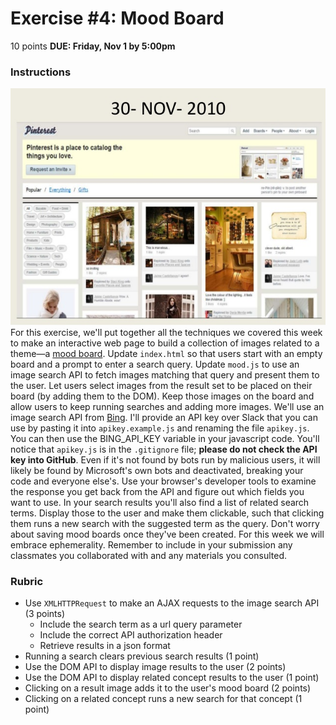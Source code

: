 # Exercise #4: Mood Board
10 points
**DUE: Friday, Nov 1 by 5:00pm**
### Instructions
![A Screenshot of Pinterest.com from 2010](pinterest_2010.jpg)
For this exercise, we'll put together all the techniques we covered this week to
make an interactive web page to build a collection of images related to a
theme—a [mood board](https://en.wikipedia.org/wiki/Mood_board).
Update `index.html` so that users start with an empty board and a prompt to 
enter a search query. Update `mood.js` to use an image search API to fetch 
images matching that  query and present them to the user. Let users select 
images from the result set to be placed on their board (by adding them to the 
DOM). Keep those images on the board and allow users to keep running searches 
and adding more images.
We'll use an image search API from
[Bing](https://docs.microsoft.com/en-us/bing/search-apis/bing-image-search/reference/endpoints).
I'll provide an API key over Slack that you can use by pasting it into
`apikey.example.js` and renaming the file `apikey.js`. You can then use the
BING_API_KEY variable in your javascript code. You'll notice that `apikey.js` is
in the `.gitignore` file; **please do not check the API key into GitHub**.
Even if it's not found by bots run by malicious users, it will likely be found by
Microsoft's own bots and deactivated, breaking your code and everyone else's.
Use your browser's developer tools to examine the response you get back from the
API and figure out which fields you want to use.
In your search results you'll also find a list of related search terms. Display
those to the user and make them clickable, such that clicking them runs a new
search with the suggested term as the query.
Don't worry about saving mood boards once they've been created. For this week we
will embrace ephemerality.
Remember to include in your submission any classmates you collaborated with and
any materials you consulted.
### Rubric
- Use `XMLHTTPRequest` to make an AJAX requests to the image search API (3 points)
    - Include the search term as a url query parameter
    - Include the correct API authorization header
    - Retrieve results in a json format
- Running a search clears previous search results (1 point)
- Use the DOM API to display image results to the user (2 points)
- Use the DOM API to display related concept results to the user (1 point)
- Clicking on a result image adds it to the user's mood board (2 points)
- Clicking on a related concept runs a new search for that concept (1 point)
